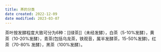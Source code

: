```yaml
---
title: 茶的分类
date created: 2022-12-09
date modified: 2023-03-07
---
```


茶叶按发酵程度大致可分为6种：[[绿茶]]（未经发酵），白茶（5-10%发酵），黄茶（10-20%发酵），青茶(包括乌龙茶，铁观音，属半发酵茶，15-50%发酵)，红茶（70-80% 发酵），黑茶（100%发酵）。
